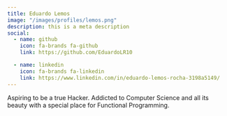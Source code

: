 ```yaml
---
title: Eduardo Lemos
image: "/images/profiles/lemos.png"
description: this is a meta description
social:
  - name: github
    icon: fa-brands fa-github
    link: https://github.com/EduardoLR10

  - name: linkedin
    icon: fa-brands fa-linkedin
    link: https://www.linkedin.com/in/eduardo-lemos-rocha-3198a5149/
---
```


Aspiring to be a true Hacker. Addicted to Computer Science and all its beauty with a special place for Functional Programming.
